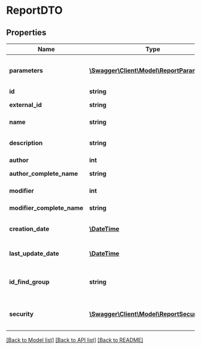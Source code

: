 # ReportDTO

## Properties
Name | Type | Description | Notes
------------ | ------------- | ------------- | -------------
**parameters** | [**\Swagger\Client\Model\ReportParamDTO[]**](ReportParamDTO.md) | Parameters to input for the execution | [optional] 
**id** | **string** | Report Id | [optional] 
**external_id** | **string** | Report external id | [optional] 
**name** | **string** | Name of the report | [optional] 
**description** | **string** | Description of the report | [optional] 
**author** | **int** | Author user | [optional] 
**author_complete_name** | **string** | Author name | [optional] 
**modifier** | **int** | Modifier user | [optional] 
**modifier_complete_name** | **string** | Modifier name | [optional] 
**creation_date** | [**\DateTime**](\DateTime.md) | Creation date of the report | [optional] 
**last_update_date** | [**\DateTime**](\DateTime.md) | The last update of the report | [optional] 
**id_find_group** | **string** | Id of the find group of the source | [optional] 
**security** | [**\Swagger\Client\Model\ReportSecurityDTO**](ReportSecurityDTO.md) | Information about the report security | [optional] 

[[Back to Model list]](../README.md#documentation-for-models) [[Back to API list]](../README.md#documentation-for-api-endpoints) [[Back to README]](../README.md)


